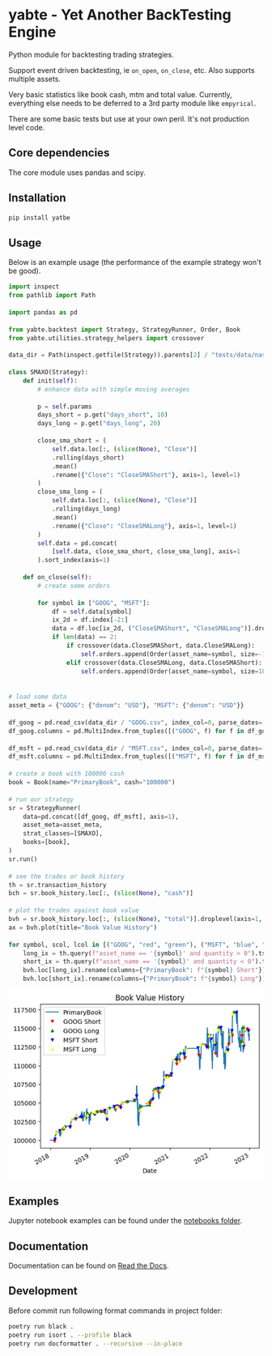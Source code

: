 # yabte - Yet Another BackTesting Engine

Python module for backtesting trading strategies.

Support event driven backtesting, ie `on_open`, `on_close`, etc. Also supports multiple assets.

Very basic statistics like book cash, mtm and total value. Currently, everything else needs to be deferred to a 3rd party module like `empyrical`.

There are some basic tests but use at your own peril. It's not production level code.

## Core dependencies

The core module uses pandas and scipy.

## Installation

```bash
pip install yatbe
```

## Usage

Below is an example usage (the performance of the example strategy won't be good).

```python
import inspect
from pathlib import Path

import pandas as pd

from yabte.backtest import Strategy, StrategyRunner, Order, Book
from yabte.utilities.strategy_helpers import crossover

data_dir = Path(inspect.getfile(Strategy)).parents[2] / "tests/data/nasdaq"

class SMAXO(Strategy):
    def init(self):
        # enhance data with simple moving averages

        p = self.params
        days_short = p.get("days_short", 10)
        days_long = p.get("days_long", 20)

        close_sma_short = (
            self.data.loc[:, (slice(None), "Close")]
            .rolling(days_short)
            .mean()
            .rename({"Close": "CloseSMAShort"}, axis=1, level=1)
        )
        close_sma_long = (
            self.data.loc[:, (slice(None), "Close")]
            .rolling(days_long)
            .mean()
            .rename({"Close": "CloseSMALong"}, axis=1, level=1)
        )
        self.data = pd.concat(
            [self.data, close_sma_short, close_sma_long], axis=1
        ).sort_index(axis=1)

    def on_close(self):
        # create some orders

        for symbol in ["GOOG", "MSFT"]:
            df = self.data[symbol]
            ix_2d = df.index[-2:]
            data = df.loc[ix_2d, ("CloseSMAShort", "CloseSMALong")].dropna()
            if len(data) == 2:
                if crossover(data.CloseSMAShort, data.CloseSMALong):
                    self.orders.append(Order(asset_name=symbol, size=-100))
                elif crossover(data.CloseSMALong, data.CloseSMAShort):
                    self.orders.append(Order(asset_name=symbol, size=100))


# load some data
asset_meta = {"GOOG": {"denom": "USD"}, "MSFT": {"denom": "USD"}}

df_goog = pd.read_csv(data_dir / "GOOG.csv", index_col=0, parse_dates=[0])
df_goog.columns = pd.MultiIndex.from_tuples([("GOOG", f) for f in df_goog.columns])

df_msft = pd.read_csv(data_dir / "MSFT.csv", index_col=0, parse_dates=[0])
df_msft.columns = pd.MultiIndex.from_tuples([("MSFT", f) for f in df_msft.columns])

# create a book with 100000 cash
book = Book(name="PrimaryBook", cash="100000")

# run our strategy
sr = StrategyRunner(
    data=pd.concat([df_goog, df_msft], axis=1),
    asset_meta=asset_meta,
    strat_classes=[SMAXO],
    books=[book],
)
sr.run()

# see the trades or book history
th = sr.transaction_history
bch = sr.book_history.loc[:, (slice(None), "cash")]

# plot the trades against book value
bvh = sr.book_history.loc[:, (slice(None), "total")].droplevel(axis=1, level=1)
ax = bvh.plot(title="Book Value History")

for symbol, scol, lcol in [("GOOG", "red", "green"), ("MSFT", "blue", "yellow")]:
    long_ix = th.query(f"asset_name == '{symbol}' and quantity > 0").ts
    short_ix = th.query(f"asset_name == '{symbol}' and quantity < 0").ts
    bvh.loc[long_ix].rename(columns={"PrimaryBook": f"{symbol} Short"}).plot(color=scol, marker="v", markersize=5, linestyle="None", ax=ax)
    bvh.loc[short_ix].rename(columns={"PrimaryBook": f"{symbol} Long"}).plot(color=lcol, marker="^", markersize=5, linestyle="None", ax=ax)

```

![Output from code](./readme_image.png)

## Examples

Jupyter notebook examples can be found under the [notebooks folder](https://github.com/bsdz/yabte/tree/main/notebooks).

## Documentation

Documentation can be found on [Read the Docs](https://yabte.readthedocs.io/en/latest/).


## Development

Before commit run following format commands in project folder:

```bash
poetry run black .
poetry run isort . --profile black
poetry run docformatter . --recursive --in-place
```
